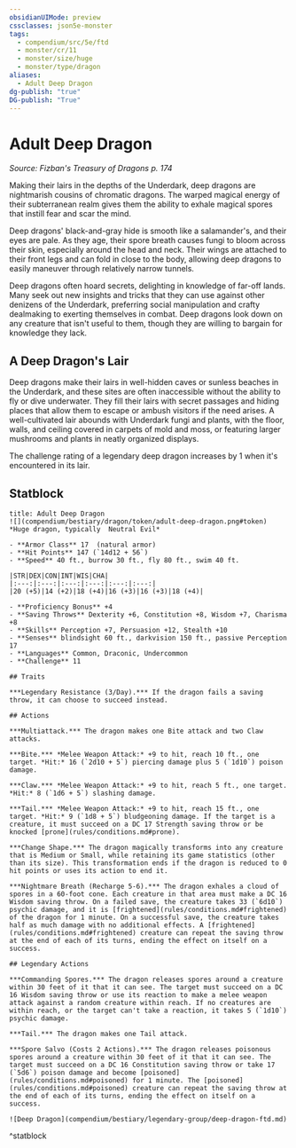 ```yaml
---
obsidianUIMode: preview
cssclasses: json5e-monster
tags:
  - compendium/src/5e/ftd
  - monster/cr/11
  - monster/size/huge
  - monster/type/dragon
aliases:
  - Adult Deep Dragon
dg-publish: "true"
DG-publish: "True"
---
```

# Adult Deep Dragon
*Source: Fizban's Treasury of Dragons p. 174*  

Making their lairs in the depths of the Underdark, deep dragons are nightmarish cousins of chromatic dragons. The warped magical energy of their subterranean realm gives them the ability to exhale magical spores that instill fear and scar the mind.

Deep dragons' black-and-gray hide is smooth like a salamander's, and their eyes are pale. As they age, their spore breath causes fungi to bloom across their skin, especially around the head and neck. Their wings are attached to their front legs and can fold in close to the body, allowing deep dragons to easily maneuver through relatively narrow tunnels.

Deep dragons often hoard secrets, delighting in knowledge of far-off lands. Many seek out new insights and tricks that they can use against other denizens of the Underdark, preferring social manipulation and crafty dealmaking to exerting themselves in combat. Deep dragons look down on any creature that isn't useful to them, though they are willing to bargain for knowledge they lack.

## A Deep Dragon's Lair

Deep dragons make their lairs in well-hidden caves or sunless beaches in the Underdark, and these sites are often inaccessible without the ability to fly or dive underwater. They fill their lairs with secret passages and hiding places that allow them to escape or ambush visitors if the need arises. A well-cultivated lair abounds with Underdark fungi and plants, with the floor, walls, and ceiling covered in carpets of mold and moss, or featuring larger mushrooms and plants in neatly organized displays.

The challenge rating of a legendary deep dragon increases by 1 when it's encountered in its lair.

## Statblock

```ad-statblock
title: Adult Deep Dragon
![](compendium/bestiary/dragon/token/adult-deep-dragon.png#token)
*Huge dragon, typically  Neutral Evil*

- **Armor Class** 17  (natural armor)
- **Hit Points** 147 (`14d12 + 56`)
- **Speed** 40 ft., burrow 30 ft., fly 80 ft., swim 40 ft.

|STR|DEX|CON|INT|WIS|CHA|
|:---:|:---:|:---:|:---:|:---:|:---:|
|20 (+5)|14 (+2)|18 (+4)|16 (+3)|16 (+3)|18 (+4)|

- **Proficiency Bonus** +4
- **Saving Throws** Dexterity +6, Constitution +8, Wisdom +7, Charisma +8
- **Skills** Perception +7, Persuasion +12, Stealth +10
- **Senses** blindsight 60 ft., darkvision 150 ft., passive Perception 17
- **Languages** Common, Draconic, Undercommon
- **Challenge** 11

## Traits

***Legendary Resistance (3/Day).*** If the dragon fails a saving throw, it can choose to succeed instead.

## Actions

***Multiattack.*** The dragon makes one Bite attack and two Claw attacks.

***Bite.*** *Melee Weapon Attack:* +9 to hit, reach 10 ft., one target. *Hit:* 16 (`2d10 + 5`) piercing damage plus 5 (`1d10`) poison damage.

***Claw.*** *Melee Weapon Attack:* +9 to hit, reach 5 ft., one target. *Hit:* 8 (`1d6 + 5`) slashing damage.

***Tail.*** *Melee Weapon Attack:* +9 to hit, reach 15 ft., one target. *Hit:* 9 (`1d8 + 5`) bludgeoning damage. If the target is a creature, it must succeed on a DC 17 Strength saving throw or be knocked [prone](rules/conditions.md#prone).

***Change Shape.*** The dragon magically transforms into any creature that is Medium or Small, while retaining its game statistics (other than its size). This transformation ends if the dragon is reduced to 0 hit points or uses its action to end it.

***Nightmare Breath (Recharge 5-6).*** The dragon exhales a cloud of spores in a 60-foot cone. Each creature in that area must make a DC 16 Wisdom saving throw. On a failed save, the creature takes 33 (`6d10`) psychic damage, and it is [frightened](rules/conditions.md#frightened) of the dragon for 1 minute. On a successful save, the creature takes half as much damage with no additional effects. A [frightened](rules/conditions.md#frightened) creature can repeat the saving throw at the end of each of its turns, ending the effect on itself on a success.

## Legendary Actions

***Commanding Spores.*** The dragon releases spores around a creature within 30 feet of it that it can see. The target must succeed on a DC 16 Wisdom saving throw or use its reaction to make a melee weapon attack against a random creature within reach. If no creatures are within reach, or the target can't take a reaction, it takes 5 (`1d10`) psychic damage.

***Tail.*** The dragon makes one Tail attack.

***Spore Salvo (Costs 2 Actions).*** The dragon releases poisonous spores around a creature within 30 feet of it that it can see. The target must succeed on a DC 16 Constitution saving throw or take 17 (`5d6`) poison damage and become [poisoned](rules/conditions.md#poisoned) for 1 minute. The [poisoned](rules/conditions.md#poisoned) creature can repeat the saving throw at the end of each of its turns, ending the effect on itself on a success.

![Deep Dragon](compendium/bestiary/legendary-group/deep-dragon-ftd.md)
```
^statblock